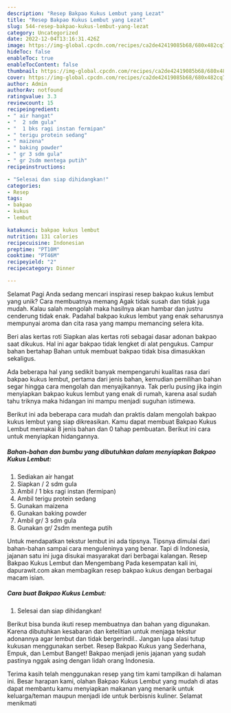 ```yaml
---
description: "Resep Bakpao Kukus Lembut yang Lezat"
title: "Resep Bakpao Kukus Lembut yang Lezat"
slug: 544-resep-bakpao-kukus-lembut-yang-lezat
category: Uncategorized
date: 2022-12-04T13:16:31.426Z
image: https://img-global.cpcdn.com/recipes/ca2de42419085b68/680x482cq70/bakpao-kukus-lembut-foto-resep-utama.jpg
hideToc: false
enableToc: true
enableTocContent: false
thumbnail: https://img-global.cpcdn.com/recipes/ca2de42419085b68/680x482cq70/bakpao-kukus-lembut-foto-resep-utama.jpg
cover: https://img-global.cpcdn.com/recipes/ca2de42419085b68/680x482cq70/bakpao-kukus-lembut-foto-resep-utama.jpg
author: Admin
authorAv: notfound
ratingvalue: 3.3
reviewcount: 15
recipeingredient:
- " air hangat"
- "  2 sdm gula"
- "  1 bks ragi instan fermipan"
- " terigu protein sedang"
- " maizena"
- " baking powder"
- " gr 3 sdm gula"
- " gr 2sdm mentega putih"
recipeinstructions:

- "Selesai dan siap dihidangkan!"
categories:
- Resep
tags:
- bakpao
- kukus
- lembut

katakunci: bakpao kukus lembut 
nutrition: 131 calories
recipecuisine: Indonesian
preptime: "PT10M"
cooktime: "PT46M"
recipeyield: "2"
recipecategory: Dinner

---
```



Selamat Pagi Anda sedang mencari inspirasi resep bakpao kukus lembut yang unik? Cara membuatnya memang Agak tidak susah dan tidak juga mudah. Kalau salah mengolah maka hasilnya akan hambar dan justru cenderung tidak enak. Padahal bakpao kukus lembut yang enak seharusnya mempunyai aroma dan cita rasa yang mampu memancing selera kita.


Beri alas kertas roti Siapkan alas kertas roti sebagai dasar adonan bakpao saat dikukus. Hal ini agar bakpao tidak lengket di alat pengukus. Campur bahan bertahap Bahan untuk membuat bakpao tidak bisa dimasukkan sekaligus.

Ada beberapa hal yang sedikit banyak mempengaruhi kualitas rasa dari bakpao kukus lembut, pertama dari jenis bahan, kemudian pemilihan bahan segar hingga cara mengolah dan menyajikannya. Tak perlu pusing jika ingin menyiapkan bakpao kukus lembut yang enak di rumah, karena asal sudah tahu triknya maka hidangan ini mampu menjadi suguhan istimewa.


Berikut ini ada beberapa cara mudah dan praktis dalam mengolah bakpao kukus lembut yang siap dikreasikan. Kamu dapat membuat Bakpao Kukus Lembut memakai 8 jenis bahan dan 0 tahap pembuatan. Berikut ini cara untuk menyiapkan hidangannya.

<!--inarticleads1-->

##### Bahan-bahan dan bumbu yang dibutuhkan dalam menyiapkan Bakpao Kukus Lembut:

1. Sediakan  air hangat
1. Siapkan  / 2 sdm gula
1. Ambil  / 1 bks ragi instan (fermipan)
1. Ambil  terigu protein sedang
1. Gunakan  maizena
1. Gunakan  baking powder
1. Ambil  gr/ 3 sdm gula
1. Gunakan  gr/ 2sdm mentega putih


Untuk mendapatkan tekstur lembut ini ada tipsnya. Tipsnya dimulai dari bahan-bahan sampai cara menguleninya yang benar. Tapi di Indonesia, jajanan satu ini juga disukai masyarakat dari berbagai kalangan. Resep Bakpao Kukus Lembut dan Mengembang Pada kesempatan kali ini, dapurawit.com akan membagikan resep bakpao kukus dengan berbagai macam isian. 

<!--inarticleads2-->

##### Cara buat Bakpao Kukus Lembut:


1. Selesai dan siap dihidangkan!

Berikut bisa bunda ikuti resep membuatnya dan bahan yang digunakan. Karena dibutuhkan kesabaran dan ketelitian untuk menjaga tekstur adonannya agar lembut dan tidak bergerindil.. Jangan lupa alasi tutup kukusan menggunakan serbet. Resep Bakpao Kukus yang Sederhana, Empuk, dan Lembut Banget! Bakpao menjadi jenis jajanan yang sudah pastinya nggak asing dengan lidah orang Indonesia. 

Terima kasih telah menggunakan resep yang tim kami tampilkan di halaman ini. Besar harapan kami, olahan Bakpao Kukus Lembut yang mudah di atas dapat membantu kamu menyiapkan makanan yang menarik untuk keluarga/teman maupun menjadi ide untuk berbisnis kuliner. Selamat menikmati

